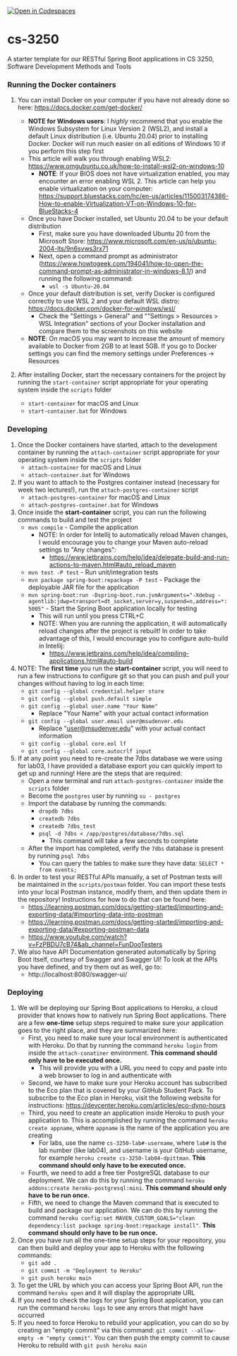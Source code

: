 [![Open in Codespaces](https://classroom.github.com/assets/launch-codespace-f4981d0f882b2a3f0472912d15f9806d57e124e0fc890972558857b51b24a6f9.svg)](https://classroom.github.com/open-in-codespaces?assignment_repo_id=10455636)
# cs-3250
A starter template for our RESTful Spring Boot applications in CS 3250, Software Development Methods and Tools

### Running the Docker containers
1. You can install Docker on your computer if you have not already done so here: https://docs.docker.com/get-docker/
   * **NOTE for Windows users**: I *highly* recommend that you enable the Windows Subsystem for Linux Version 2 (WSL2), and install a default Linux distribution (i.e. Ubuntu 20.04) prior to installing Docker. Docker will run much easier on all editions of Windows 10 if you perform this step first
   * This article will walk you through enabling WSL2: https://www.omgubuntu.co.uk/how-to-install-wsl2-on-windows-10
      - **NOTE**: If your BIOS does not have virtualization enabled, you may encounter an error enabling WSL 2. This article can help you enable virtualization on your computer: https://support.bluestacks.com/hc/en-us/articles/115003174386-How-to-enable-Virtualization-VT-on-Windows-10-for-BlueStacks-4
   * Once you have Docker installed, set Ubuntu 20.04 to be your default distribution
      - First, make sure you have downloaded Ubuntu 20 from the Microsoft Store: https://www.microsoft.com/en-us/p/ubuntu-2004-lts/9n6svws3rx71
      - Next, open a command prompt as administrator (https://www.howtogeek.com/194041/how-to-open-the-command-prompt-as-administrator-in-windows-8.1/) and running the following command:
         - `wsl -s Ubuntu-20.04`
   * Once your default distribution is set, verify Docker is configured correctly to use WSL 2 and your default WSL distro: https://docs.docker.com/docker-for-windows/wsl/
      - Check the "Settings > General" and ""Settings > Resources > WSL Integration" sections of your Docker installation and compare them to the screenshots on this website
   * **NOTE**: On macOS you may want to increase the amount of memory available to Docker from 2GB to at least 5GB. If you go to Docker settings you can find the memory settings under Preferences -> Resources

2. After installing Docker, start the necessary containers for the project by running the `start-container` script appropriate for your operating system inside the `scripts` folder
   - `start-container` for macOS and Linux
   - `start-container.bat` for Windows

### Developing

1. Once the Docker containers have started, attach to the development container by running the `attach-container` script appropriate for your operating system inside the `scripts` folder
   - `attach-container` for macOS and Linux
   - `attach-container.bat` for Windows
2. If you want to attach to the Postgres container instead (necessary for week two lectures!), run the `attach-postgres-container` script
   - `attach-postgres-container` for macOS and Linux
   - `attach-postgres-container.bat` for Windows
3. Once inside the **start-container** script, you can run the following commands to build and test the project
   - `mvn compile` - Compile the application
      - NOTE: In order for Intellij to automatically reload Maven changes, I would encourage you to change your Maven auto-reload settings to "Any changes":
         - https://www.jetbrains.com/help/idea/delegate-build-and-run-actions-to-maven.html#auto_reload_maven
   - `mvn test -P test` - Run unit/integration tests
   - `mvn package spring-boot:repackage -P test` - Package the deployable JAR file for the application
   - `mvn spring-boot:run -Dspring-boot.run.jvmArguments="-Xdebug -agentlib:jdwp=transport=dt_socket,server=y,suspend=n,address=*:5005"` - Start the Spring Boot application locally for testing
      - This will run until you press CTRL+C
      - NOTE: When you are running the application, it will automatically reload changes after the project is rebuilt! In order to take advantage of this, I would encourage you to configure auto-build in Intellij:
         - https://www.jetbrains.com/help/idea/compiling-applications.html#auto-build
4. NOTE: The **first time** you run the **start-container** script, you will need to run a few instructions to configure git so that you can push and pull your changes without having to log in each time:
   - `git config --global credential.helper store`
   - `git config --global push.default simple`
   - `git config --global user.name "Your Name"`
      - Replace "Your Name" with your actual contact information
   - `git config --global user.email user@msudenver.edu`
      - Replace "user@msudenver.edu" with your actual contact information
   - `git config --global core.eol lf`
   - `git config --global core.autocrlf input`
5. If at any point you need to re-create the 7dbs database we were using for lab03, I have provided a database export you can quickly import to get up and running! Here are the steps that are required:
   - Open a new terminal and run `attach-postgres-container` inside the `scripts` folder
   - Become the `postgres` user by running `su - postgres`
   - Import the database by running the commands:
      - `dropdb 7dbs`
      - `createdb 7dbs`
      - `createdb 7dbs_test`
      - `psql -d 7dbs < /app/postgres/database/7dbs.sql`
         - This command will take a few seconds to complete
   - After the import has completed, verify the `7dbs` database is present by running `psql 7dbs`
      - You can query the tables to make sure they have data: `SELECT * from events;`
6. In order to test your RESTful APIs manually, a set of Postman tests will be maintained in the `scripts/postman` folder. You can import these tests into your local Postman instance, modify them, and then update them in the repository! Instructions for how to do that can be found here:
   - https://learning.postman.com/docs/getting-started/importing-and-exporting-data/#importing-data-into-postman
   - https://learning.postman.com/docs/getting-started/importing-and-exporting-data/#exporting-postman-data
   - https://www.youtube.com/watch?v=FzPBDU7cB74&ab_channel=FunDooTesters
7. We also have API Documentation generated automatically by Spring Boot itself, courtesy of Swagger and Swagger UI! To look at the APIs you have defined, and try them out as well, go to:
   - http://localhost:8080/swagger-ui/

### Deploying

1. We will be deploying our Spring Boot applications to Heroku, a cloud provider that knows how to natively run Spring Boot applications. There are a few **one-time** setup steps required to make sure your application goes to the right place, and they are summarized here:
   - First, you need to make sure your local environment is authenticated with Heroku. Do that by running the command `heroku login` from inside the `attach-conatiner` environment. **This command should only have to be executed once.**
      - This will provide you with a URL you need to copy and paste into a web browser to log in and authenticate with
   - Second, we have to make sure your Heroku account has subscribed to the Eco plan that is covered by your GitHub Student Pack. To subscribe to the Eco plan in Heroku, visit the following website for instructions: https://devcenter.heroku.com/articles/eco-dyno-hours
   - Third, you need to create an application inside Heroku to push your application to. This is accomplished by running the command `heroku create appname`, where `appname` is the name of the application you are creating
      - For labs, use the name `cs-3250-lab#-username`, where `lab#` is the lab number (like lab04), and username is your GitHub username, for example `heroku create cs-3250-lab04-dpittman`. **This command should only have to be executed once.**
   - Fourth, we need to add a free tier PostgreSQL database to our deployment. We can do this by running the command `heroku addons:create heroku-postgresql:mini`. **This command should only have to be run once.**
   - Fifth, we need to change the Maven command that is executed to build and package our application. We can do this by running the command `heroku config:set MAVEN_CUSTOM_GOALS="clean dependency:list package spring-boot:repackage install"`. **This command should only have to be run once.**
2. Once you have run all the one-time setup steps for your repository, you can then build and deploy your app to Heroku with the following commands:
   - `git add .`
   - `git commit -m "Deployment to Heroku"`
   - `git push heroku main`
3. To get the URL by which you can access your Spring Boot API, run the command `heroku open` and it will display the appropriate URL
4. If you need to check the logs for your Spring Boot application, you can run the command `heroku logs` to see any errors that might have occurred
5. If you need to force Heroku to rebuild your application, you can do so by creating an "empty commit" via this command: `git commit --allow-empty -m "empty commit"`. You can then push the empty commit to cause Heroku to rebuild with `git push heroku main`
